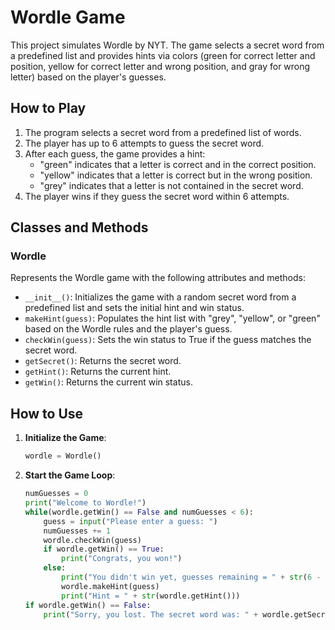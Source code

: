 # Wordle Game

This project simulates Wordle by NYT. The game selects a secret word from a predefined list and provides hints via colors (green for correct letter and position, yellow for correct letter and wrong position, and gray for wrong letter) based on the player's guesses.

## How to Play

1. The program selects a secret word from a predefined list of words.
2. The player has up to 6 attempts to guess the secret word.
3. After each guess, the game provides a hint:
   - "green" indicates that a letter is correct and in the correct position.
   - "yellow" indicates that a letter is correct but in the wrong position.
   - "grey" indicates that a letter is not contained in the secret word.
4. The player wins if they guess the secret word within 6 attempts.

## Classes and Methods

### Wordle
Represents the Wordle game with the following attributes and methods:
- `__init__()`: Initializes the game with a random secret word from a predefined list and sets the initial hint and win status.
- `makeHint(guess)`: Populates the hint list with "grey", "yellow", or "green" based on the Wordle rules and the player's guess.
- `checkWin(guess)`: Sets the win status to True if the guess matches the secret word.
- `getSecret()`: Returns the secret word.
- `getHint()`: Returns the current hint.
- `getWin()`: Returns the current win status.

## How to Use

1. **Initialize the Game**:
    ```python
    wordle = Wordle()
    ```

2. **Start the Game Loop**:
    ```python
    numGuesses = 0
    print("Welcome to Wordle!")
    while(wordle.getWin() == False and numGuesses < 6):
        guess = input("Please enter a guess: ")
        numGuesses += 1
        wordle.checkWin(guess)
        if wordle.getWin() == True:
            print("Congrats, you won!")
        else:
            print("You didn't win yet, guesses remaining = " + str(6 - numGuesses))
            wordle.makeHint(guess)
            print("Hint = " + str(wordle.getHint()))
    if wordle.getWin() == False:
        print("Sorry, you lost. The secret word was: " + wordle.getSecret())
    ```
